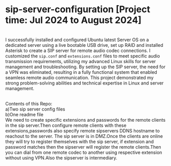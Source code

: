 # sip-server-configuration [Project time: Jul 2024 to August 2024]
<br>I successfully installed and configured Ubuntu latest Server OS on a dedicated server using a live bootable USB drive, set up RAID and installed Asterisk to create a SIP server for remote audio codec connections. I customized the `sip.conf` and `extensions.conf` files to meet specific audio transmission requirements, utilizing my advanced Linux skills for server management and troubleshooting. By setting up the SIP server, the need for a VPN was eliminated, resulting in a fully functional system that enabled seamless remote audio communication. This project demonstrated my strong problem-solving abilities and technical expertise in Linux and server management.</br>

<br>
Contents of this Repo:
<br>a)Two sip server config files</br>
    b)One readme file</br>
We need to create specific extensions and passwords for the remote clients in the sip server.Then configure remote clients with these extensions,passwords also specify remote sipservers DDNS hostname to reachout to the server.
The sip server is in DMZ.Once the clients are online they will try to register themselves with the sip server, if extension and password matches then the sipserver will register the remote clients.Then you can dial from one remote codec to another using respective extension without using VPN.Also the sipserver is intermediary.</br>
